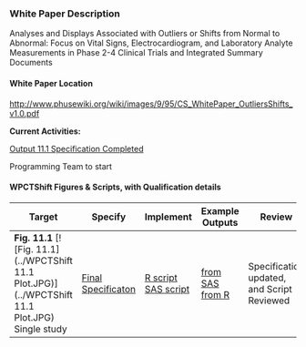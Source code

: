 
### White Paper Description
Analyses and Displays Associated with Outliers or Shifts from Normal to Abnormal: Focus on Vital Signs, Electrocardiogram, and Laboratory Analyte Measurements in Phase 2-4 Clinical Trials and Integrated Summary Documents

#### White Paper Location
http://www.phusewiki.org/wiki/images/9/95/CS_WhitePaper_OutliersShifts_v1.0.pdf

**Current Activities:**

[Output 11.1 Specification Completed](https://github.com/phuse-org/phuse-scripts/blob/master/whitepapers/WPCTShift/Specifications/WPOS_Fig_11.1_RequirementsSpecification%2020170821.docx)

Programming Team to start


#### WPCTShift Figures & Scripts, with Qualification details

| Target | Specify | Implement | Example Outputs | Review | Release |
|---|---|---|---|---|---|
| **Fig. 11.1** [![Fig. 11.1](../WPCTShift 11.1 Plot.JPG)](../WPCTShift 11.1 Plot.JPG)<br/>Single study|[Final Specificaton](https://github.com/phuse-org/phuse-scripts/blob/master/whitepapers/WPCTShift/Specifications/WPOS_Fig_11.1_RequirementsSpecification%2020170821.docx)|[R script](http://github.com/phuse-org/phuse-scripts/blob/master/whitepapers/WPCT/xxx.R)<br/> [SAS script](http://github.com/phuse-org/phuse-scripts/blob/master/whitepapers/WPCT/xxx.sas)|[from SAS](http://github.com/phuse-org/phuse-scripts/blob/master/whitepapers/WPCT/outputs_sas/xxx.pdf)<br/>[from R](http://github.com/phuse-org/phuse-scripts/blob/master/whitepapers/WPCT/outputs_r/xxx.PNG)|Specification updated, and Script Reviewed| *Qualification Complete - Specification Ready for Use*|
